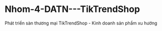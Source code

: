 # Nhom-4-DATN---TikTrendShop
Phát triển sàn thương mại TikTrendShop - Kinh doanh sản phẩm xu hướng 
